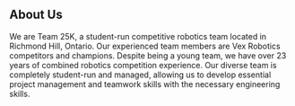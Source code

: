 ## About Us
We are Team 25K, a student-run competitive robotics team located in Richmond Hill, Ontario. Our experienced team members are Vex Robotics competitors and champions. Despite being a young team, we have over 23 years of combined robotics competition experience. Our diverse team is completely student-run and managed, allowing us to develop essential project management and teamwork skills with the necessary engineering skills.
